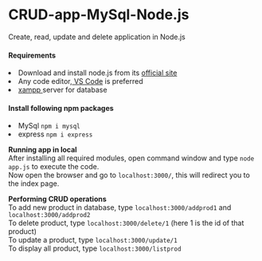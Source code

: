 # CRUD-app-MySql-Node.js
<p>Create, read, update and delete application in  Node.js</p>
<h4>Requirements</h4>
<li>Download and install node.js from its <a href="https://nodejs.org/en/download/">official site</a>
<li>Any code editor,<a href="https://code.visualstudio.com/download"> VS Code</a> is preferred
<li><a href="https://www.apachefriends.org/download.html">xampp </a> server for database 
<h4>Install following npm packages</h4>
<li>MySql <code>npm i mysql</code></li>
<li>express <code>npm i express</code></li>
<p><b>Running app in local</b><br>After installing all required modules, open command window and type <code>node app.js</code> to execute the code.<br>Now open the browser and go to <code>localhost:3000/</code>, this will redirect you to the index page.
<p><b>Performing CRUD operations</b><br>To add new product in database, type <code>localhost:3000/addprod1</code> and <code>localhost:3000/addprod2</code><br>To delete product, type <code>localhost:3000/delete/1</code> (here 1 is the id of that product)<br>To update a product, type <code>localhost:3000/update/1</code><br>To display all product, type <code>localhost:3000/listprod</code><br>
